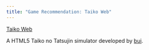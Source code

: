 ```yaml
---
title: "Game Recommendation: Taiko Web"
---
```

[Taiko Web](https://taiko.bui.pm/)

A HTML5 Taiko no Tatsujin simulator developed by [bui](https://github.com/bui).
